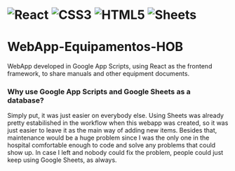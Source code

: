 # ![React](https://img.shields.io/badge/react-%2320232a.svg?style=for-the-badge&logo=react&logoColor=%2361DAFB) ![CSS3](https://img.shields.io/badge/css3-%231572B6.svg?style=for-the-badge&logo=css3&logoColor=white) ![HTML5](https://img.shields.io/badge/html5-%23E34F26.svg?style=for-the-badge&logo=html5&logoColor=white) ![Sheets](https://img.shields.io/badge/Google%20Sheets-34A853?style=for-the-badge&logo=google-sheets&logoColor=white)
 
# WebApp-Equipamentos-HOB
WebApp developed in Google App Scripts, using React as the frontend framework, to share manuals and other equipment documents.

### Why use Google App Scripts and Google Sheets as a database?
Simply put, it was just easier on everybody else. Using Sheets was already pretty estabilished in the workflow when this webapp was created, so it was just easier to leave it as the main way of adding new items. Besides that, maintenance would be a huge problem since I was the only one in the hospital comfortable enough to code and solve any problems that could show up. In case I left and nobody could fix the problem, people could just keep using Google Sheets, as always.
